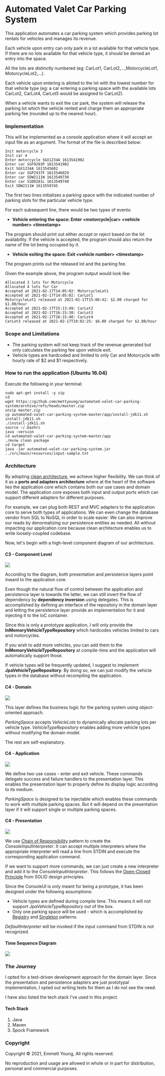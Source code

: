 Automated Valet Car Parking System
========================
This application automates a car parking system which provides parking lot rentals for vehicles and manages its revenue.

Each vehicle upon entry can only park in a lot available for that vehicle type. If there are no lots available for that
vehicle type, it should be denied an entry into the space. 

All the lots are distinctly numbered (eg: CarLot1, CarLot2,...,MotorcycleLot1, MotorcycleLot2,...).

Each vehicle upon entering is alloted to the lot with the lowest number for that vehicle type (eg: a car entering a
parking space with the available lots CarLot2, CarLot4, CarLot5 would be assigned to CarLot2).

When a vehicle wants to exit the car park, the system will release the parking lot which the vehicle rented and charge 
them an appropriate parking fee (rounded up to the nearest hour).

### Implementation
This will be implemented as a console application where it will accept an input file as an argument. The format of the file
is described below:

```
Init motorcycle 3 
Init car 4
Enter motorcycle SGX1234A 1613541902 
Enter car SGF9283P 1613541902
Exit SGX1234A 1613545602
Enter car SGP2937F 1613546029
Enter car SDW2111W 1613549730
Enter car SSD9281L 1613549740
Exit SDW2111W 1613559745
```

The first two lines initializes a parking space with the indicated number of parking slots for the particular vehicle type.

For each subsequent line, there would be two types of events:

- **Vehicle entering the space: Enter \<motorcycle\|car> \<vehicle number> \<timestamp>**

The program should print out either *accept* or *reject* based on the lot availability. If the vehicle is accepted,
the program should also return the name of the lot being occupied by it.

- **Vehicle exiting the space: Exit \<vehicle number> \<timestamp>**

The program prints out the released lot and the parking fee.

Given the example above, the program output would look like:

```
Allocated 3 lots for Motorcycle
Allocated 4 lots for Car
Accepted at 2021-02-17T14:05:02: MotorcycleLot1
Accepted at 2021-02-17T14:05:02: CarLot1
MotorcycleLot1 released at 2021-02-17T15:06:42: $2.00 charged for $1.00/hour
Accepted at 2021-02-17T15:13:49: CarLot2
Accepted at 2021-02-17T16:15:30: CarLot3
Accepted at 2021-02-17T16:15:40: CarLot4
CarLot3 released at 2021-02-17T19:02:25: $6.00 charged for $2.00/hour
```

### Scope and Limitations
- The parking system will not keep track of the revenue generated but only calculates the parking fee upon vehicle exit.
- Vehicle types are hardcoded and limited to only Car and Motorcycle with hourly rate of $2 and $1 respectively.

### How to run the application (Ubuntu 16.04)
Execute the following in your terminal:
```
sudo apt-get install -y zip
cd
wget https://github.com/mettyoung/automated-valet-car-parking-system/archive/refs/heads/master.zip
unzip master.zip
cp automated-valet-car-parking-system-master/app/install-jdk11.sh install-jdk11.sh
./install-jdk11.sh
source ~/.bashrc
java -version
cd automated-valet-car-parking-system-master/app
./mvnw clean package
cd target
java -jar automated-valet-car-parking-system.jar ../src/main/resources/input-sample.txt
```

### Architecture
By adopting [clean architecture](https://blog.ndepend.com/introduction-clean-architecture/), we achieve higher flexibility. 
We can think of it as a **ports and adapters architecture** where at the heart of the software lies the application core 
which contains both our use cases and domain model. The application core exposes both input and output ports which can support 
different adapters for different purposes.

For example, we can plug both REST and MVC adapters to the application core to serve both types of applications. We can even
change the database vendor from SQL to NoSQL in order to scale easier. We can also improve our reads by denormalizing 
our persistence entities as needed. All without impacting our application core because clean architecture enables us to write 
loosely-coupled codebase.

Now, let's begin with a high-level component diagram of our architecture.

#### C3 - Component Level
![](https://www.plantuml.com/plantuml/proxy?cache=no&src=https://raw.githubusercontent.com/mettyoung/automated-valet-car-parking-system/master/docs/c3-component.puml)

According to the diagram, both presentation and persistence layers point inward to the application core. 

Even though the natural flow of control between the application and persistence layer is towards the latter, 
we can still invert the flow of dependency by **dependency inversion** using delegates. This is accomplished
by defining an interface of the repository in the domain layer and letting the persistence layer provide an
implementation for it and injecting it to the IoC container.

Since this is only a prototype application, I will only provide the **InMemoryVehicleTypeRepository** which hardcodes
vehicles limited to cars and motorcycles. 

If you wish to add more vehicles, you can add them to the **InMemoryVehicleTypeRepository** at compile-time and 
the application will automatically support those.

If vehicle types will be frequently updated, I suggest to implement **JpaVehicleTypeRepository**.
By doing so, we can just modify the vehicle types in the database without recompiling the application. 

#### C4 - Domain
![](https://www.plantuml.com/plantuml/proxy?cache=no&src=https://raw.githubusercontent.com/mettyoung/automated-valet-car-parking-system/master/docs/c4-domain.puml)

This layer defines the business logic for the parking system using object-oriented approach. 

*ParkingSpace* accepts *VehicleLots* to dynamically allocate parking lots per vehicle type. *VehicleTypeRepository* 
enables adding more vehicle types without modifying the domain model.

The rest are self-explanatory.
  
#### C4 - Application
![](https://www.plantuml.com/plantuml/proxy?cache=no&src=https://raw.githubusercontent.com/mettyoung/automated-valet-car-parking-system/master/docs/c4-application.puml)

We define two use cases - enter and exit vehicle. These commands delegate success and failure handlers
to the presentation layer. This enables the presentation layer to properly define its display logic according to its medium.

*ParkingSpace* is designed to be injectable which enables these commands to work with multiple parking spaces.
But it will depend on the presentation layer if it will support single or multiple parking spaces. 

#### C4 - Presentation
![](https://www.plantuml.com/plantuml/proxy?cache=no&src=https://raw.githubusercontent.com/mettyoung/automated-valet-car-parking-system/master/docs/c4-presentation.puml)

We use [Chain of Responsibility](https://refactoring.guru/design-patterns/chain-of-responsibility) pattern to create the *ConsoleInputInterpreter*. 
It can accept multiple interpreters where the appropriate interpreter will read a line from STDIN and execute the corresponding application command.

If we want to support more commands, we can just create a new interpreter and add it to the *ConsoleInputInterpreter*. This follows the 
[Open-Closed Principle](https://stackify.com/solid-design-open-closed-principle/) from SOLID design principles.

Since the ConsoleUI is only meant for being a prototype, it has been designed under the following assumptions:

- Vehicle types are defined during compile time. This means it will not support *JpaVehicleTypeRepository* out of the box.
- Only one parking space will be used - which is accomplished by [Registry](https://martinfowler.com/eaaCatalog/registry.html)
and [Singleton](https://refactoring.guru/design-patterns/singleton) patterns.

*DefaultInterpreter* will be invoked if the input command from STDIN is not recognized.

#### Time Sequence Diagram
![](https://www.plantuml.com/plantuml/proxy?cache=no&src=https://raw.githubusercontent.com/mettyoung/automated-valet-car-parking-system/master/docs/c4-sequence.puml)

### The Journey
I opted for a test-driven development approach for the domain layer. Since the presentation and persistence adapters are
just prototypal implementation, I opted out writing tests for them as I do not see the need.

I have also listed the tech stack I've used in this project.

#### Tech Stack
1. Java
2. Maven
3. Spock Framework

### Copyright
Copyright © 2021, Emmett Young, All rights reserved.

No reproduction and usage are allowed in whole or in part for distribution, personal and commercial purposes.